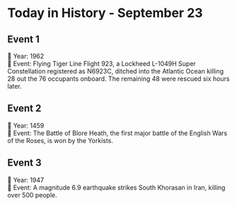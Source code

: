 # Today in History - September 23

## Event 1
📅 Year: 1962  
📝 Event: Flying Tiger Line Flight 923, a Lockheed L-1049H Super Constellation registered as N6923C, ditched into the Atlantic Ocean killing 28 out the 76 occupants onboard. The remaining 48 were rescued six hours later.

## Event 2
📅 Year: 1459  
📝 Event: The Battle of Blore Heath, the first major battle of the English Wars of the Roses, is won by the Yorkists.

## Event 3
📅 Year: 1947  
📝 Event: A magnitude 6.9 earthquake strikes South Khorasan in Iran, killing over 500 people.

